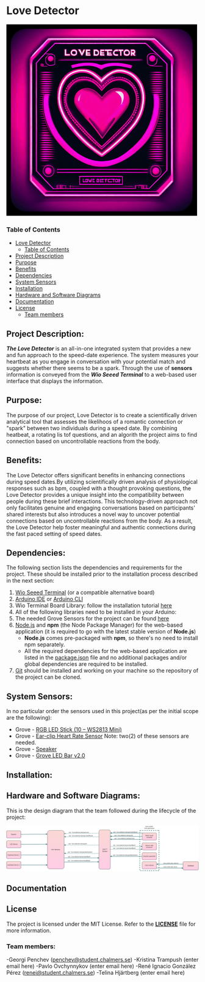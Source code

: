 # Love Detector

![Love Detector Official Logo](Love-Detector-Logo.png)

### Table of Contents
- [Love Detector](#love-detector)
    - [Table of Contents](#table-of-contents)
- [Project Description](#project-description)
- [Purpose](#purpose)
- [Benefits](#benefits)
- [Dependencies](#dependecies)
- [System Sensors](#system-sensors)
- [Installation](#installation)
- [Hardware and Software Diagrams](#hardware-and-software-diagrams)  
- [Documentation](#documentation)
- [License](#license)
    - [Team members](#team-members)

## Project Description:
***The Love Detector*** is an all-in-one integrated system that provides a new and fun approach to the speed-date experience. The system measures your heartbeat as you engage in conversation with your potential match and suggests whether there seems to be a spark. 
Through the use of **sensors** information is conveyed from the ***Wio Seeed Terminal*** to a web-based user interface that displays the information.

## Purpose:
The purpose of our project, Love Detector is to create a scientifically driven analytical tool that assesses the likelihoos of a romantic connection or "spark" between two individuals during a speed date. By combining heatbeat, a rotating lis tof questions, and an algorith the project aims to find connection based on uncontrollable reactions from the body.

## Benefits:
The Love Detector offers significant benefits in enhancing connections during speed dates.By utilizing scientifically driven analysis of physiological responses such as bpm, coupled with a thought provoking questions, the Love Detector provides a unique insight into the compatibility between people during these brief interactions. This technology-driven approach not only facilitates genuine and engaging conversations based on participants' shared interests but also introduces a novel way to uncover potential connections based on uncontrollable reactions from the body. As a result, the Love Detector help foster meaningful and authentic connections during the fast paced setting of speed dates.

## Dependencies: 
The following section lists the dependencies and requirements for the project. These should be installed prior to the 
installation process described in the next section:
 1. [Wio Seeed Terminal](https://www.seeedstudio.com/Wio-Terminal-p-4509.html) (or a compatible alternative board)
 2. [Arduino IDE](https://www.arduino.cc/en/software) or [Arduino CLI](https://github.com/arduino/arduino-cli)
 3. Wio Terminal Board Library: follow the installation tutorial [here](https://wiki.seeedstudio.com/Wio-Terminal-Getting-Started/#getting-started)
 4. All of the following libraries need to be installed in your Arduino:
 5. The needed Grove Sensors for the project can be found [here](#system-sensors)
 6. [Node.js](https://nodejs.org/en) and **npm** (the Node Package Manager) for the web-based application (it is required to go with the latest stable version of **Node.js**)
     * **Node.js** comes pre-packaged with **npm**, so there's no need to install npm separately.
     * All the required dependencies for the web-based application are listed in the [package.json](src/Web/package.json) file and no additional packages and/or global dependencies are required to be installed.
 7. [Git](https://git-scm.com/downloads) should be installed and working on your machine so the repository of the project can be cloned.

## System Sensors:
In no particular order the sensors used in this project(as per the initial scope are the following):
+ Grove - [RGB LED Stick (10 – WS2813 Mini)](https://wiki.seeedstudio.com/Grove-RGB_LED_Stick-10-WS2813_Mini/) 
+ Grove - [Ear-clip Heart Rate Sensor](https://wiki.seeedstudio.com/Grove-Ear-clip_Heart_Rate_Sensor/) Note: two(2) of these sensors are needed.
+ Grove - [Speaker](https://wiki.seeedstudio.com/Grove-Speaker/)
+ Grove - [Grove LED Bar v2.0](https://wiki.seeedstudio.com/Grove-LED_Bar/)


## Installation:


## Hardware and Software Diagrams:
This is the design diagram that the team followed during the lifecycle of the project:

![Design Diagram Final Version](Design-Diagram.png)

## Documentation

## License
The project is licensed under the MIT License. Refer to the [**LICENSE**](LICENSE) file for more information.

### Team members:
-Georgi Penchev (penchev@student.chalmers.se)
-Kristina Trampush (enter email here)
-Pavlo Ovchynnykov (enter email here)
-René Ignacio González Pérez (renei@student.chalmers.se)
-Telina Hjärtberg (enter email here)